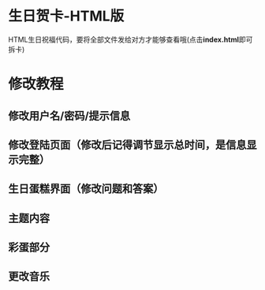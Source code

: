 # 生日贺卡-HTML版
HTML生日祝福代码，要将全部文件发给对方才能够查看哦(点击**index.html**即可拆卡)

# 修改教程

## 修改用户名/密码/提示信息

## 修改登陆页面（修改后记得调节显示总时间，是信息显示完整）

## 生日蛋糕界面（修改问题和答案）

## 主题内容

## 彩蛋部分

## 更改音乐
